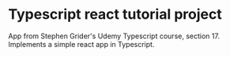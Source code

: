 # Typescript react tutorial project

App from Stephen Grider's Udemy Typescript course, section 17. Implements a simple react app in Typescript.
